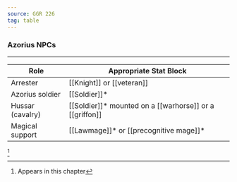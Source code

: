 ```yaml
---
source: GGR 226
tag: table
---
```


### Azorius NPCs
---
|Role|Appropriate Stat Block|
|--------|--------|
|Arrester|[[Knight]] or [[veteran]]|
|Azorius soldier|[[Soldier]]* |
|Hussar (cavalry)|[[Soldier]]*  mounted on a [[warhorse]] or a [[griffon]]|
|Magical support|[[Lawmage]]*  or [[precognitive mage]]* |
[^1] 

[^1]: Appears in this chapter
